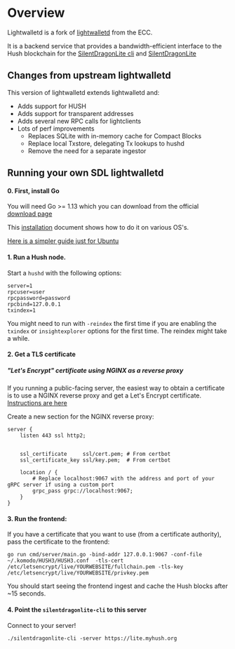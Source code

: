 # Overview

Lightwalletd is a fork of [lightwalletd](https://github.com/adityapk00/lightwalletd) from the ECC. 

It is a backend service that provides a bandwidth-efficient interface to the Hush blockchain for the [SilentDragonLite cli](https://github.com/MyHush/silentdragonlite-light-cli) and [SilentDragonLite](https://github.com/MyHush/SilentDragonLite)

## Changes from upstream lightwalletd
This version of lightwalletd extends lightwalletd and:

* Adds support for HUSH
* Adds support for transparent addresses
* Adds several new RPC calls for lightclients
* Lots of perf improvements
  * Replaces SQLite with in-memory cache for Compact Blocks
  * Replace local Txstore, delegating Tx lookups to hushd
  * Remove the need for a separate ingestor

## Running your own SDL lightwalletd

#### 0. First, install Go

You will need Go >= 1.13 which you can download from the official [download page](https://golang.org/dl/)

This [installation](https://golang.org/doc/install) document shows how to do it on various OS's.

[Here is a simpler guide just for Ubuntu](https://tecadmin.net/install-go-on-ubuntu/)

#### 1. Run a Hush node.
Start a `hushd` with the following options:
```
server=1
rpcuser=user
rpcpassword=password
rpcbind=127.0.0.1
txindex=1
```

You might need to run with `-reindex` the first time if you are enabling the `txindex` or `insightexplorer` options for the first time. The reindex might take a while.

#### 2. Get a TLS certificate
##### "Let's Encrypt" certificate using NGINX as a reverse proxy
If you running a public-facing server, the easiest way to obtain a certificate is to use a NGINX reverse proxy and get a Let's Encrypt certificate. [Instructions are here](https://www.nginx.com/blog/using-free-ssltls-certificates-from-lets-encrypt-with-nginx/)

Create a new section for the NGINX reverse proxy:
```
server {
    listen 443 ssl http2;
 
 
    ssl_certificate     ssl/cert.pem; # From certbot
    ssl_certificate_key ssl/key.pem;  # From certbot
    
    location / {
        # Replace localhost:9067 with the address and port of your gRPC server if using a custom port
        grpc_pass grpc://localhost:9067;
    }
}
```

#### 3. Run the frontend:

If you have a certificate that you want to use (from a certificate authority), pass the certificate to the frontend:

```
go run cmd/server/main.go -bind-addr 127.0.0.1:9067 -conf-file ~/.komodo/HUSH3/HUSH3.conf  -tls-cert /etc/letsencrypt/live/YOURWEBSITE/fullchain.pem -tls-key /etc/letsencrypt/live/YOURWEBSITE/privkey.pem
```

You should start seeing the frontend ingest and cache the Hush blocks after ~15 seconds. 

#### 4. Point the `silentdragonlite-cli` to this server
Connect to your server!
```
./silentdragonlite-cli -server https://lite.myhush.org
```
